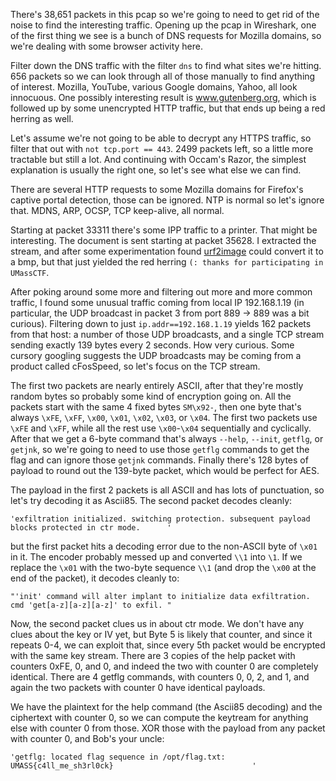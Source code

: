 There's 38,651 packets in this pcap so we're going to need to get rid of the noise to find the interesting traffic.  Opening up the pcap in Wireshark, one of the first thing we see is a bunch of DNS requests for Mozilla domains, so we're dealing with some browser activity here.

Filter down the DNS traffic with the filter `dns` to find what sites we're hitting.  656 packets so we can look through all of those manually to find anything of interest.  Mozilla, YouTube, various Google domains, Yahoo, all look innocuous.  One possibly interesting result is www.gutenberg.org, which is followed up by some unencrypted HTTP traffic, but that ends up being a red herring as well.

Let's assume we're not going to be able to decrypt any HTTPS traffic, so filter that out with `not tcp.port == 443`.  2499 packets left, so a little more tractable but still a lot.  And continuing with Occam's Razor, the simplest explanation is usually the right one, so let's see what else we can find.

There are several HTTP requests to some Mozilla domains for Firefox's captive portal detection, those can be ignored.  NTP is normal so let's ignore that.  MDNS, ARP, OCSP, TCP keep-alive, all normal.

Starting at packet 33311 there's some IPP traffic to a printer.  That might be interesting.  The document is sent starting at packet 35628.  I extracted the stream, and after some experimentation found [urf2image](https://github.com/mbevand/urf2image) could convert it to a bmp, but that just yielded the red herring `(: thanks for participating in UMassCTF`.

After poking around some more and filtering out more and more common traffic, I found some unusual traffic coming from local IP 192.168.1.19 (in particular, the UDP broadcast in packet 3 from port 889 -> 889 was a bit curious).  Filtering down to just `ip.addr==192.168.1.19` yields 162 packets from that host: a number of those UDP broadcasts, and a single TCP stream sending exactly 139 bytes every 2 seconds.  How very curious.  Some cursory googling suggests the UDP broadcasts may be coming from a product called cFosSpeed, so let's focus on the TCP stream.

The first two packets are nearly entirely ASCII, after that they're mostly random bytes so probably some kind of encryption going on.  All the packets start with the same 4 fixed bytes `SM\x92-`, then one byte that's always `\xFE`, `\xFF`, `\x00`, `\x01`, `\x02`, `\x03`, or `\x04`.  The first two packets use `\xFE` and `\xFF`, while all the rest use `\x00`-`\x04` sequentially and cyclically.  After that we get a 6-byte command that's always `--help`, `--init`, `getflg`, or `getjnk`, so we're going to need to use those `getflg` commands to get the flag and can ignore those `getjnk` commands.  Finally there's 128 bytes of payload to round out the 139-byte packet, which would be perfect for AES.

The payload in the first 2 packets is all ASCII and has lots of punctuation, so let's try decoding it as Ascii85.  The second packet decodes cleanly:

```
'exfiltration initialized. switching protection. subsequent payload blocks protected in ctr mode.      '
```

but the first packet hits a decoding error due to the non-ASCII byte of `\x01` in it.  The encoder probably messed up and converted `\\1` into `\1`.  If we replace the `\x01` with the two-byte sequence `\\1` (and drop the `\x00` at the end of the packet), it decodes cleanly to:

```
"'init' command will alter implant to initialize data exfiltration. cmd 'get[a-z][a-z][a-z]' to exfil. "
```

Now, the second packet clues us in about ctr mode.  We don't have any clues about the key or IV yet, but Byte 5 is likely that counter, and since it repeats 0-4, we can exploit that, since every 5th packet would be encrypted with the same key stream.  There are 3 copies of the help packet with counters 0xFE, 0, and 0, and indeed the two with counter 0 are completely identical.  There are 4 getflg commands, with counters 0, 0, 2, and 1, and again the two packets with counter 0 have identical payloads.

We have the plaintext for the help command (the Ascii85 decoding) and the ciphertext with counter 0, so we can compute the keytream for anything else with counter 0 from those.  XOR those with the payload from any packet with counter 0, and Bob's your uncle:

```
'getflg: located flag sequence in /opt/flag.txt: UMASS{c4ll_me_sh3rl0ck}                               '
```
